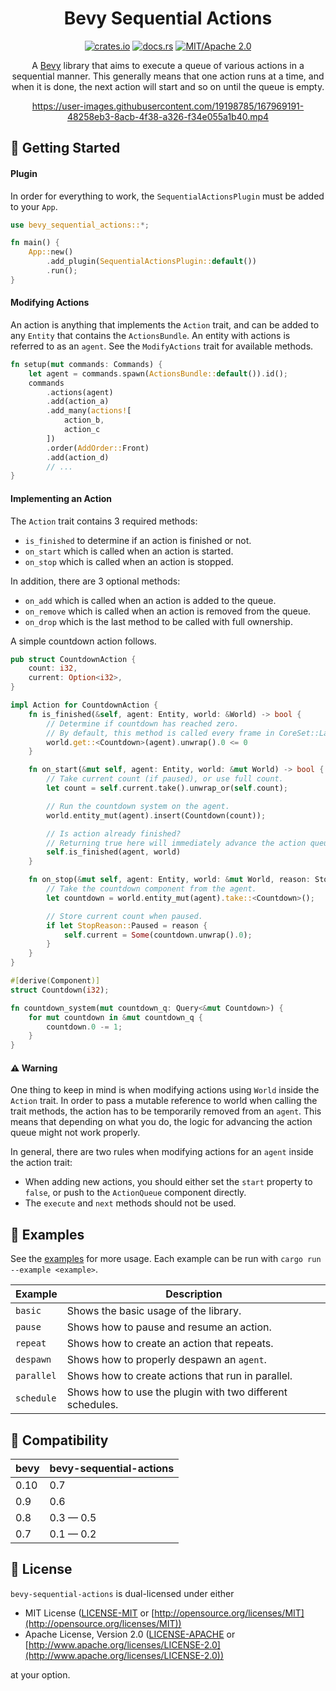 <div align="center">

# Bevy Sequential Actions

[![crates.io](https://img.shields.io/crates/v/bevy-sequential-actions?style=flat-square)](https://crates.io/crates/bevy-sequential-actions)
[![docs.rs](https://img.shields.io/docsrs/bevy-sequential-actions?style=flat-square)](https://docs.rs/bevy_sequential_actions)
[![MIT/Apache 2.0](https://img.shields.io/crates/l/bevy-sequential-actions?style=flat-square)](https://github.com/hikikones/bevy-sequential-actions#license)


A [Bevy](https://bevyengine.org) library that aims to execute a queue of various actions in a sequential manner.
This generally means that one action runs at a time, and when it is done,
the next action will start and so on until the queue is empty.

https://user-images.githubusercontent.com/19198785/167969191-48258eb3-8acb-4f38-a326-f34e055a1b40.mp4

</div>

## 📜 Getting Started

#### Plugin

In order for everything to work, the `SequentialActionsPlugin` must be added to your `App`.

```rust
use bevy_sequential_actions::*;

fn main() {
    App::new()
        .add_plugin(SequentialActionsPlugin::default())
        .run();
}
```

#### Modifying Actions

An action is anything that implements the `Action` trait,
and can be added to any `Entity` that contains the `ActionsBundle`.
An entity with actions is referred to as an `agent`.
See the `ModifyActions` trait for available methods.

```rust
fn setup(mut commands: Commands) {
    let agent = commands.spawn(ActionsBundle::default()).id();
    commands
        .actions(agent)
        .add(action_a)
        .add_many(actions![
            action_b,
            action_c
        ])
        .order(AddOrder::Front)
        .add(action_d)
        // ...
}
```

#### Implementing an Action

The `Action` trait contains 3 required methods:

* `is_finished` to determine if an action is finished or not.
* `on_start` which is called when an action is started.
* `on_stop` which is called when an action is stopped.

In addition, there are 3 optional methods:

* `on_add` which is called when an action is added to the queue.
* `on_remove` which is called when an action is removed from the queue.
* `on_drop` which is the last method to be called with full ownership.

A simple countdown action follows.

```rust
pub struct CountdownAction {
    count: i32,
    current: Option<i32>,
}

impl Action for CountdownAction {
    fn is_finished(&self, agent: Entity, world: &World) -> bool {
        // Determine if countdown has reached zero.
        // By default, this method is called every frame in CoreSet::Last.
        world.get::<Countdown>(agent).unwrap().0 <= 0
    }

    fn on_start(&mut self, agent: Entity, world: &mut World) -> bool {
        // Take current count (if paused), or use full count.
        let count = self.current.take().unwrap_or(self.count);

        // Run the countdown system on the agent.
        world.entity_mut(agent).insert(Countdown(count));

        // Is action already finished?
        // Returning true here will immediately advance the action queue.
        self.is_finished(agent, world)
    }

    fn on_stop(&mut self, agent: Entity, world: &mut World, reason: StopReason) {
        // Take the countdown component from the agent.
        let countdown = world.entity_mut(agent).take::<Countdown>();

        // Store current count when paused.
        if let StopReason::Paused = reason {
            self.current = Some(countdown.unwrap().0);
        }
    }
}

#[derive(Component)]
struct Countdown(i32);

fn countdown_system(mut countdown_q: Query<&mut Countdown>) {
    for mut countdown in &mut countdown_q {
        countdown.0 -= 1;
    }
}
```

#### ⚠️ Warning

One thing to keep in mind is when modifying actions using `World` inside the `Action` trait.
In order to pass a mutable reference to world when calling the trait methods,
the action has to be temporarily removed from an `agent`.
This means that depending on what you do,
the logic for advancing the action queue might not work properly.

In general, there are two rules when modifying actions for an `agent` inside the action trait:

* When adding new actions, you should either set the `start` property to `false`,
    or push to the `ActionQueue` component directly.
* The `execute` and `next` methods should not be used.

## 📎 Examples

See the [examples](examples/) for more usage.
Each example can be run with `cargo run --example <example>`.

| Example | Description |
| ------- | ----------- |
| `basic` | Shows the basic usage of the library. |
| `pause` | Shows how to pause and resume an action. |
| `repeat` | Shows how to create an action that repeats. |
| `despawn` | Shows how to properly despawn an `agent`. |
| `parallel` | Shows how to create actions that run in parallel. |
| `schedule` | Shows how to use the plugin with two different schedules. |

## 📌 Compatibility

| bevy | bevy-sequential-actions |
| ---- | ----------------------- |
| 0.10 | 0.7                     |
| 0.9  | 0.6                     |
| 0.8  | 0.3 — 0.5               |
| 0.7  | 0.1 — 0.2               |

## 🔖 License

`bevy-sequential-actions` is dual-licensed under either

* MIT License ([LICENSE-MIT](LICENSE-MIT) or [http://opensource.org/licenses/MIT](http://opensource.org/licenses/MIT))
* Apache License, Version 2.0 ([LICENSE-APACHE](LICENSE-APACHE) or [http://www.apache.org/licenses/LICENSE-2.0](http://www.apache.org/licenses/LICENSE-2.0))

at your option.